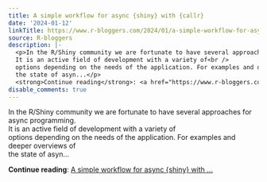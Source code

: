 ```yaml
---
title: A simple workflow for async {shiny} with {callr}
date: '2024-01-12'
linkTitle: https://www.r-bloggers.com/2024/01/a-simple-workflow-for-async-shiny-with-callr/
source: R-bloggers
description: |-
  <p>In the R/Shiny community we are fortunate to have several approaches for async programming.<br />
  It is an active field of development with a variety of<br />
  options depending on the needs of the application. For examples and deeper overviews of<br />
  the state of asyn...</p>
  <strong>Continue reading</strong>: <a href="https://www.r-bloggers.com/2024/01/a-simple-workflow-for-async-shiny-with-callr/">A simple workflow for async {shiny} with ...
disable_comments: true
---
```

<p>In the R/Shiny community we are fortunate to have several approaches for async programming.<br />
It is an active field of development with a variety of<br />
options depending on the needs of the application. For examples and deeper overviews of<br />
the state of asyn...</p>
<strong>Continue reading</strong>: <a href="https://www.r-bloggers.com/2024/01/a-simple-workflow-for-async-shiny-with-callr/">A simple workflow for async {shiny} with ...
